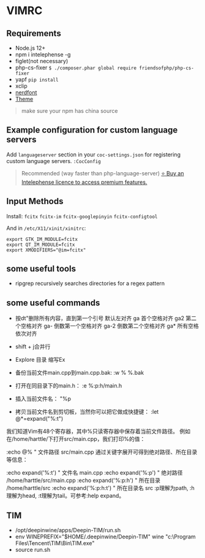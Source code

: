 # VIMRC

## Requirements

- Node.js 12+
- npm i intelephense -g
- figlet(not necessary)
- php-cs-fixer `$ ./composer.phar global require friendsofphp/php-cs-fixer`
- yapf `pip install`
- xclip
- [nerdfont](https://gitee.com/wifidu/nerd-fonts0)
- [Theme](http://easycolor.cc/vim/list.html)

> make sure your npm has china source

## Example configuration for custom language servers

Add `languageserver` section in your `coc-settings.json` for registering custom language servers.
`:CocConfig`

> Recommended (way faster than php-language-server)
> [:star: Buy an Intelephense licence to access premium features.](https://intelephense.com/)

## Input Methods

Install: `fcitx` `fcitx-im` `fcitx-googlepinyin` `fcitx-configtool`

And in `/etc/X11/xinit/xinitrc`:
```
export GTK_IM_MODULE=fcitx
export QT_IM_MODULE=fcitx
export XMODIFIERS="@im=fcitx"
```

## some useful tools

- ripgrep recursively searches directories for a regex pattern

## some useful commands

- 按dt"删除所有内容，直到第一个引号
默认左对齐
ga<space>  首个空格对齐
ga2<space> 第二个空格对齐
ga-<space> 倒数第一个空格对齐
ga-2<space> 倒数第二个空格对齐
ga*<space> 所有空格依次对齐

- shift + j合并行
- Explore 目录 缩写Ex
- 备份当前文件main.cpp到main.cpp.bak:
 :w % %.bak
- 打开在同目录下的main.h：
 :e %:p:h/main.h
- 插入当前文件名：
 "%p
- 拷贝当前文件名到剪切板，当然你可以把它做成快捷键：
 :let @*=expand("%:t")

我们知道Vim有48个寄存器，其中%只读寄存器中保存着当前文件路径。 例如在/home/harttle/下打开src/main.cpp，我们打印%的值：

:echo @%                " 文件路径 src/main.cpp
通过关键字展开可得到绝对路径、所在目录等信息：

:echo expand('%:t')     " 文件名     main.cpp
:echo expand('%:p')     " 绝对路径   /home/harttle/src/main.cpp
:echo expand('%:p:h')   " 所在目录   /home/harttle/src
:echo expand('%:p:h:t') " 所在目录名 src
:p理解为path, :h理解为head, :t理解为tail。可参考:help expand。

## TIM

- /opt/deepinwine/apps/Deepin-TIM/run.sh
- env WINEPREFIX="$HOME/.deepinwine/Deepin-TIM" wine "c:\\Program Files\\Tencent\\TIM\\Bin\\TIM.exe"
- source run.sh

